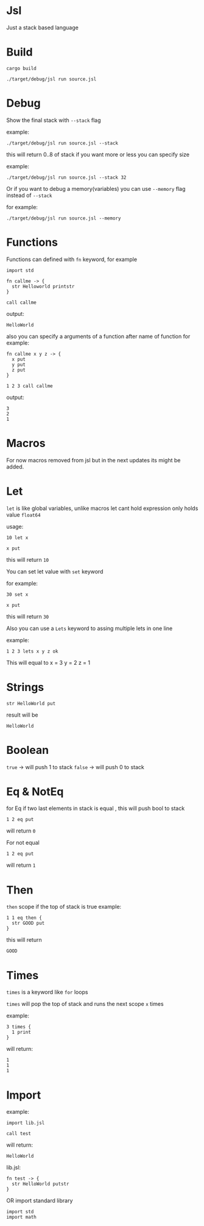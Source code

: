 # Jsl
Just a stack based language

# Build
```cargo build```

```./target/debug/jsl run source.jsl```

# Debug
Show the final stack with `--stack` flag

example:

```./target/debug/jsl run source.jsl --stack```

this will return 0..8 of stack if you want more or less you can specify size

example:

```./target/debug/jsl run source.jsl --stack 32```

Or if you want to debug a memory(variables) you can use `--memory` flag instead of `--stack`

for example:

```./target/debug/jsl run source.jsl --memory```

# Functions
Functions can defined with `fn` keyword, for example

```
import std

fn callme -> {
  str Helloworld printstr
}

call callme
```

output:

```
HelloWorld
```

also you can specify a arguments of a function after name of function for example:

```
fn callme x y z -> {
  x put
  y put
  z put
}

1 2 3 call callme
```

output:

```
3
2
1
```

# Macros
For now macros removed from jsl but in the next updates its might be added.

# Let
`let` is like global variables, unlike macros let cant hold expression only holds value `float64`

usage:

```
10 let x

x put
```

this will return `10`

You can set let value with `set` keyword

for example:

```
30 set x

x put
```

this will return `30`

Also you can use a `Lets` keyword to assing multiple lets in one line

example:

```
1 2 3 lets x y z ok
```

This will equal to
x = 3
y = 2
z = 1

# Strings
```
str HelloWorld put
```
result will be
```
HelloWorld
```

# Boolean
`true` -> will push 1 to stack
`false` -> will push 0 to stack

# Eq & NotEq
for Eq if two last elements in stack is equal , this will push bool to stack
```
1 2 eq put
```
will return `0`

For not equal
```
1 2 eq put
```
will return `1`

# Then
`then` scope if the top of stack is true
example:
```
1 1 eq then {
  str GOOD put
}

```
this will return 
```
GOOD
```
# Times
`times` is a keyword like `for` loops

`times` will pop the top of stack and runs the next scope `x` times

example:

```
3 times {
  1 print
}
```

will return:

```
1
1
1
```

# Import
example:

```
import lib.jsl

call test
```

will return:

```
HelloWorld
```

lib.jsl:

```
fn test -> {
  str HelloWorld putstr
}
```

OR import standard library

```
import std
import math
```
